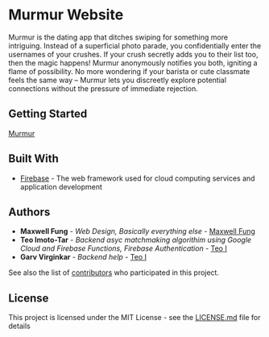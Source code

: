 # Murmur Website

Murmur is the dating app that ditches swiping for something more intriguing. 
Instead of a superficial photo parade, you confidentially enter the usernames of your crushes. 
If your crush secretly adds you to their list too, then the magic happens! Murmur anonymously notifies you both, igniting a flame of possibility. 
No more wondering if your barista or cute classmate feels the same way – 
Murmur lets you discreetly explore potential connections without the pressure of immediate rejection.

## Getting Started

[Murmur](https://murmurmatch.com/)

## Built With

* [Firebase](https://firebase.google.com/docs) - The web framework used for cloud computing services and application development

## Authors

* **Maxwell Fung** - *Web Design, Basically everything else* - [Maxwell Fung](https://github.com/MaxwellFung)
* **Teo Imoto-Tar** - *Backend asyc matchmaking algorithim using Google Cloud and Firebase Functions, Firebase Authentication* - [Teo I](https://github.com/teooi)
* **Garv Virginkar** - *Backend help* - [Teo I](https://github.com/teooi)

See also the list of [contributors](https://github.com/MaxwellFung/MurmurWebsite/graphs/contributors) who participated in this project.

## License

This project is licensed under the MIT License - see the [LICENSE.md](LICENSE.md) file for details


